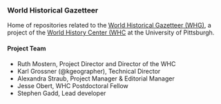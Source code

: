 ### World Historical Gazetteer

Home of repositories related to the [World Historical Gazetteer (WHG)](https://whgazetteer.org), a project of the [World History Center (WHC](https://www.worldhistory.pitt.edu/) at the University of Pittsburgh.

#### Project Team

- Ruth Mostern, Project Director and Director of the WHC
- Karl Grossner (@kgeographer), Technical Director 
- Alexandra Straub, Project Manager & Editorial Manager
- Jesse Obert, WHC Postdoctoral Fellow
- Stephen Gadd, Lead developer

<!--

